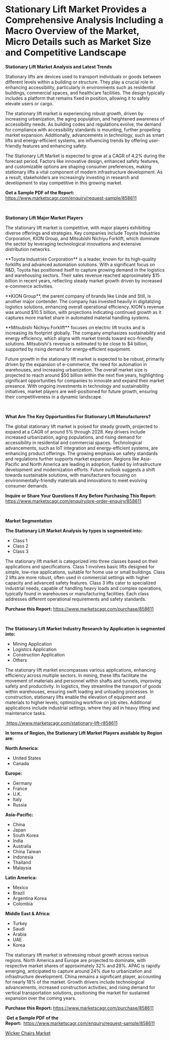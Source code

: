 <p><h1>Stationary Lift Market Provides a Comprehensive Analysis Including a Macro Overview of the Market, Micro Details such as Market Size and Competitive Landscape</h1></p><p><strong>Stationary Lift Market Analysis and Latest Trends</strong></p>
<p><p>Stationary lifts are devices used to transport individuals or goods between different levels within a building or structure. They play a crucial role in enhancing accessibility, particularly in environments such as residential buildings, commercial spaces, and healthcare facilities. The design typically includes a platform that remains fixed in position, allowing it to safely elevate users or cargo.</p><p>The stationary lift market is experiencing robust growth, driven by increasing urbanization, the aging population, and heightened awareness of accessibility needs. As building codes and regulations evolve, the demand for compliance with accessibility standards is mounting, further propelling market expansion. Additionally, advancements in technology, such as smart lifts and energy-efficient systems, are influencing trends by offering user-friendly features and enhancing safety. </p><p>The Stationary Lift Market is expected to grow at a CAGR of 4.2% during the forecast period. Factors like innovative design, enhanced safety features, and customizable options are shaping consumer preferences, making stationary lifts a vital component of modern infrastructure development. As a result, stakeholders are increasingly investing in research and development to stay competitive in this growing market.</p></p>
<p><strong>Get a Sample PDF of the Report:&nbsp;</strong> <a href="https://www.marketscagr.com/enquiry/request-sample/858611?utm_campaign=2660&utm_medium=2&utm_source=Github&utm_content=ia&utm_term=08042025&utm_id=stationary-lift">https://www.marketscagr.com/enquiry/request-sample/858611</a></p>
<p>&nbsp;</p>
<p><strong>Stationary Lift Major Market Players</strong></p>
<p><p>The stationary lift market is competitive, with major players exhibiting diverse offerings and strategies. Key companies include Toyota Industries Corporation, KION Group, and Mitsubishi Nichiyu Forklift, which dominate the sector by leveraging technological innovations and extensive distribution networks.</p><p>**Toyota Industries Corporation** is a leader, known for its high-quality forklifts and advanced automation solutions. With a significant focus on R&D, Toyota has positioned itself to capture growing demand in the logistics and warehousing sectors. Their sales revenue reached approximately $15 billion in recent years, reflecting steady market growth driven by increased e-commerce activities.</p><p>**KION Group**, the parent company of brands like Linde and Still, is another major contender. The company has invested heavily in digitalizing logistics solutions, enhancing overall operational efficiency. KION's revenue was around $10.5 billion, with projections indicating continued growth as it captures more market share in automated material handling systems.</p><p>**Mitsubishi Nichiyu Forklift** focuses on electric lift trucks and is increasing its footprint globally. The company emphasizes sustainability and energy efficiency, which aligns with market trends toward eco-friendly solutions. Mitsubishi's revenue is estimated to be close to $4 billion, supported by rising demand for energy-efficient equipment.</p><p>Future growth in the stationary lift market is expected to be robust, primarily driven by the expansion of e-commerce, the need for automation in warehouses, and increasing urbanization. The overall market size is projected to reach around $50 billion within the next five years, highlighting significant opportunities for companies to innovate and expand their market presence. With ongoing investments in technology and sustainability initiatives, market players are well-positioned for future growth, ensuring their competitiveness in a dynamic landscape.</p></p>
<p>&nbsp;</p>
<p><strong>What Are The Key Opportunities For Stationary Lift Manufacturers?</strong></p>
<p><p>The global stationary lift market is poised for steady growth, projected to expand at a CAGR of around 5% through 2028. Key drivers include increased urbanization, aging populations, and rising demand for accessibility in residential and commercial spaces. Technological advancements, such as IoT integration and energy-efficient systems, are enhancing product offerings. The growing emphasis on safety standards and regulations further supports market expansion. Regions like Asia-Pacific and North America are leading in adoption, fueled by infrastructure development and modernization efforts. Future outlook suggests a shift towards sustainable solutions, with manufacturers focusing on environmentally-friendly materials and innovations to meet evolving consumer demands.</p></p>
<p><strong>Inquire or Share Your Questions If Any Before Purchasing This Report:</strong> <a href="https://www.marketscagr.com/enquiry/pre-order-enquiry/858611?utm_campaign=2660&utm_medium=2&utm_source=Github&utm_content=ia&utm_term=08042025&utm_id=stationary-lift">https://www.marketscagr.com/enquiry/pre-order-enquiry/858611</a></p>
<p>&nbsp;</p>
<p><strong>Market Segmentation</strong></p>
<p><strong>The Stationary Lift Market Analysis by types is segmented into:</strong></p>
<p><ul><li>Class 1</li><li>Class 2</li><li>Class 3</li></ul></p>
<p><p>The stationary lift market is categorized into three classes based on their applications and specifications. Class 1 involves basic lifts designed for simple, low-rise applications, suitable for home use or small buildings. Class 2 lifts are more robust, often used in commercial settings with higher capacity and advanced safety features. Class 3 lifts cater to specialized industrial needs, capable of handling heavy loads and complex operations, typically found in warehouses or manufacturing facilities. Each class addresses different operational requirements and safety standards.</p></p>
<p><strong>Purchase this Report:&nbsp;</strong><a href="https://www.marketscagr.com/purchase/858611?utm_campaign=2660&utm_medium=2&utm_source=Github&utm_content=ia&utm_term=08042025&utm_id=stationary-lift">https://www.marketscagr.com/purchase/858611</a></p>
<p>&nbsp;</p>
<p><strong>The Stationary Lift Market Industry Research by Application is segmented into:</strong></p>
<p><ul><li>Mining Application</li><li>Logistics Application</li><li>Construction Application</li><li>Others</li></ul></p>
<p><p>The stationary lift market encompasses various applications, enhancing efficiency across multiple sectors. In mining, these lifts facilitate the movement of materials and personnel within shafts and tunnels, improving safety and productivity. In logistics, they streamline the transport of goods within warehouses, ensuring swift loading and unloading processes. In construction, stationary lifts enable the elevation of equipment and materials to higher levels, optimizing workflow on job sites. Additional applications include industrial settings, where they aid in heavy lifting and maintenance tasks.</p></p>
<p><a href="https://www.marketscagr.com/stationary-lift-r858611?utm_campaign=2660&utm_medium=2&utm_source=Github&utm_content=ia&utm_term=08042025&utm_id=stationary-lift">&nbsp;https://www.marketscagr.com/stationary-lift-r858611</a></p>
<p><strong>In terms of Region, the Stationary Lift Market Players available by Region are:</strong></p>
<p>
    <p> <strong> North America: </strong>
        <ul>
            <li>United States</li>
            <li>Canada</li>
        </ul>
        </p> 
    <p> <strong> Europe: </strong>
        <ul>
            <li>Germany</li>
            <li>France</li>
            <li>U.K.</li>
            <li>Italy</li>
            <li>Russia</li>
        </ul>
        </p> 
    <p> <strong> Asia-Pacific: </strong>
        <ul>
            <li>China</li>
            <li>Japan</li>
            <li>South Korea</li>
            <li>India</li>
            <li>Australia</li>
            <li>China Taiwan</li>
            <li>Indonesia</li>
            <li>Thailand</li>
            <li>Malaysia</li>
        </ul>
        </p> 
    <p> <strong> Latin America: </strong>
        <ul>
            <li>Mexico</li>
            <li>Brazil</li>
            <li>Argentina Korea</li>
            <li>Colombia</li>
        </ul>
        </p> 
    <p> <strong> Middle East & Africa: </strong>
        <ul>
            <li>Turkey</li>
            <li>Saudi</li>
            <li>Arabia</li>
            <li>UAE</li>
            <li>Korea</li>
        </ul>
    </p>
    </p>
<p><p>The stationary lift market is witnessing robust growth across various regions. North America and Europe are projected to dominate, with respective market shares of approximately 32% and 28%. APAC is rapidly emerging, anticipated to capture around 24% due to urbanization and infrastructure development. China remains a significant player, accounting for nearly 18% of the market. Growth drivers include technological advancements, increased construction activities, and rising demand for vertical transportation solutions, positioning the market for sustained expansion over the coming years.</p></p>
<p><strong>Purchase this Report: </strong><a href="https://www.marketscagr.com/purchase/858611?utm_campaign=2660&utm_medium=2&utm_source=Github&utm_content=ia&utm_term=08042025&utm_id=stationary-lift">https://www.marketscagr.com/purchase/858611</a></p>
<p>&nbsp;<strong>Get a Sample PDF of the Report:&nbsp;&nbsp;</strong><a href="https://www.marketscagr.com/enquiry/request-sample/858611?utm_campaign=2660&utm_medium=2&utm_source=Github&utm_content=ia&utm_term=08042025&utm_id=stationary-lift">https://www.marketscagr.com/enquiry/request-sample/858611</a></p>
<p><strong></strong></p>
<p><p><a href="https://github.com/schwminh2001101/Market-Research-Report-List-1/blob/main/wicker-chairs-market.md?utm_campaign=2660&utm_medium=2&utm_source=Github&utm_content=ia&utm_term=08042025&utm_id=stationary-lift">Wicker Chairs Market</a></p></p>